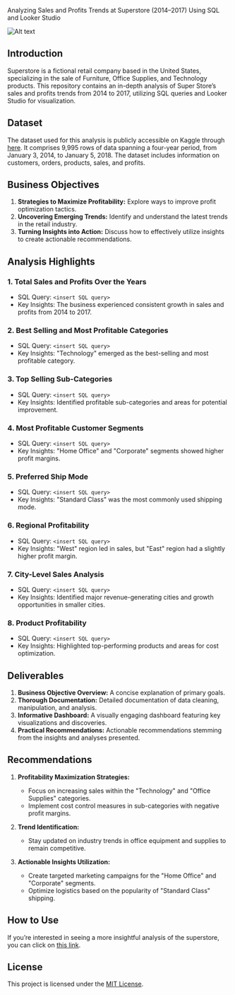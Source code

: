 Analyzing Sales and Profits Trends at Superstore (2014–2017) Using SQL and Looker Studio

![Alt text](https://www.google.com/url?sa=i&url=https%3A%2F%2Fwww.saintaugustinevacationrentals.com%2Fshop-at-these-popular-grocery-stores-in-st-augustine-fl%2F&psig=AOvVaw22mjL5Rp1TKHVACi0qNHZr&ust=1699941421698000&source=images&cd=vfe&opi=89978449&ved=0CBIQjRxqFwoTCNiPmLalwIIDFQAAAAAdAAAAABAJ)

## Introduction

Superstore is a fictional retail company based in the United States, specializing in the sale of Furniture, Office Supplies, and Technology products. This repository contains an in-depth analysis of Super Store’s sales and profits trends from 2014 to 2017, utilizing SQL queries and Looker Studio for visualization.

## Dataset

The dataset used for this analysis is publicly accessible on Kaggle through [here](https://www.kaggle.com/schubin/furnituresales). It comprises 9,995 rows of data spanning a four-year period, from January 3, 2014, to January 5, 2018. The dataset includes information on customers, orders, products, sales, and profits.

## Business Objectives

1. **Strategies to Maximize Profitability:** Explore ways to improve profit optimization tactics.
2. **Uncovering Emerging Trends:** Identify and understand the latest trends in the retail industry.
3. **Turning Insights into Action:** Discuss how to effectively utilize insights to create actionable recommendations.

## Analysis Highlights

### 1. Total Sales and Profits Over the Years
- SQL Query: `<insert SQL query>`
- Key Insights: The business experienced consistent growth in sales and profits from 2014 to 2017.

### 2. Best Selling and Most Profitable Categories
- SQL Query: `<insert SQL query>`
- Key Insights: "Technology" emerged as the best-selling and most profitable category.

### 3. Top Selling Sub-Categories
- SQL Query: `<insert SQL query>`
- Key Insights: Identified profitable sub-categories and areas for potential improvement.

### 4. Most Profitable Customer Segments
- SQL Query: `<insert SQL query>`
- Key Insights: "Home Office" and "Corporate" segments showed higher profit margins.

### 5. Preferred Ship Mode
- SQL Query: `<insert SQL query>`
- Key Insights: "Standard Class" was the most commonly used shipping mode.

### 6. Regional Profitability
- SQL Query: `<insert SQL query>`
- Key Insights: "West" region led in sales, but "East" region had a slightly higher profit margin.

### 7. City-Level Sales Analysis
- SQL Query: `<insert SQL query>`
- Key Insights: Identified major revenue-generating cities and growth opportunities in smaller cities.

### 8. Product Profitability
- SQL Query: `<insert SQL query>`
- Key Insights: Highlighted top-performing products and areas for cost optimization.

## Deliverables

1. **Business Objective Overview:** A concise explanation of primary goals.
2. **Thorough Documentation:** Detailed documentation of data cleaning, manipulation, and analysis.
3. **Informative Dashboard:** A visually engaging dashboard featuring key visualizations and discoveries.
4. **Practical Recommendations:** Actionable recommendations stemming from the insights and analyses presented.

## Recommendations

1. **Profitability Maximization Strategies:**
   - Focus on increasing sales within the "Technology" and "Office Supplies" categories.
   - Implement cost control measures in sub-categories with negative profit margins.

2. **Trend Identification:**
   - Stay updated on industry trends in office equipment and supplies to remain competitive.

3. **Actionable Insights Utilization:**
   - Create targeted marketing campaigns for the "Home Office" and "Corporate" segments.
   - Optimize logistics based on the popularity of "Standard Class" shipping.

## How to Use

If you’re interested in seeing a more insightful analysis of the superstore, you can click on [this link](<insert Looker Studio report link>).

## License

This project is licensed under the [MIT License](LICENSE).

